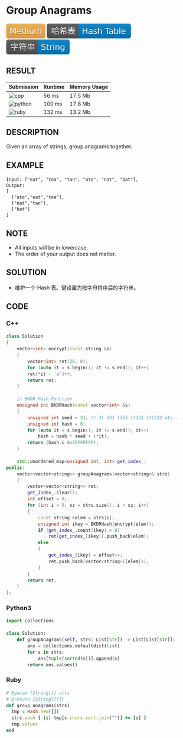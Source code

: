 # Group Anagrams

![Medium](../../materials/-Medium-f0ad4e.svg) ![Hash_Table](../../materials/哈希表-Hash_Table-007ec6.svg) ![String](../../materials/字符串-String-007ec6.svg)

## RESULT

| Submission                                                        | Runtime | Memory Usage |
| ----------------------------------------------------------------- | ------- | ------------ |
| ![cpp](https://img.shields.io/badge/leetcode049-cpp-f34b7d.svg)   | 56 ms   | 17.5 Mb      |
| ![python](https://img.shields.io/badge/leetcode049-py-3572A5.svg) | 100 ms  | 17.8 Mb      |
| ![ruby](https://img.shields.io/badge/leetcode049-rb-701516.svg)   | 132 ms  | 13.2 Mb      |

## DESCRIPTION

Given an array of strings, group anagrams together.

## EXAMPLE

```plain
Input: ["eat", "tea", "tan", "ate", "nat", "bat"],
Output:
[
  ["ate","eat","tea"],
  ["nat","tan"],
  ["bat"]
]
```

## NOTE

* All inputs will be in lowercase.
* The order of your output does not matter.

## SOLUTION

* 维护一个 Hash 表。键设置为按字母排序后的字符串。

## CODE

### C++

```cpp
class Solution
{
    vector<int> encrypt(const string &s)
    {
        vector<int> ret(26, 0);
        for (auto it = s.begin(); it != s.end(); it++)
        ret[*it - 'a']++;
        return ret;
    }
    
    // BKDR Hash Function
    unsigned int BKDRHash(const vector<int> &s)
    {
        unsigned int seed = 31; // 31 131 1313 13131 131313 etc..
        unsigned int hash = 0;
        for (auto it = s.begin(); it != s.end(); it++)
            hash = hash * seed + (*it);
        return (hash & 0x7FFFFFFF);
    }
    
    std::unordered_map<unsigned int, int> get_index_;
public:
    vector<vector<string>> groupAnagrams(vector<string>& strs)
    {
        vector<vector<string>> ret;
        get_index_.clear();
        int offset = 0;
        for (int i = 0, sz = strs.size(); i < sz; i++)
        {
            const string &elem = strs[i];
            unsigned int ikey = BKDRHash(encrypt(elem));
            if (get_index_.count(ikey) > 0)
                ret[get_index_[ikey]].push_back(elem);
            else
            {
                get_index_[ikey] = offset++;
                ret.push_back(vector<string>({elem}));
            }
        }
        return ret;
    }
};
```

### Python3

```python
import collections

class Solution:
    def groupAnagrams(self, strs: List[str]) -> List[List[str]]:
        ans = collections.defaultdict(list)
        for s in strs:
            ans[tuple(sorted(s))].append(s)
        return ans.values()
```

### Ruby

```ruby
# @param {String[]} strs
# @return {String[][]}
def group_anagrams(strs)
  tmp = Hash.new([])
  strs.each { |s| tmp[s.chars.sort.join("")] += [s] }
  tmp.values
end
```

